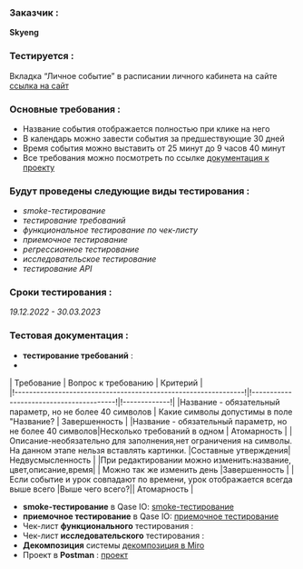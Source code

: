 

### Заказчик : 
**Skyeng**
### Тестируется :
Вкладка “Личное событие” в расписании личного кабинета на сайте [ссылка на сайт](https://teachers.skyeng.ru/schedule)
### Основные требования :
* Название события отображается полностью при клике на него
* В календарь можно завести события за предшествующие 30 дней
* Время события можно выставить от 25 минут до 9 часов 40 минут
* Все требования можно посмотреть по ссылке [документация к проекту](https://skyengpublic.notion.site/6746e543d02c43879de0057cafe196b0)
 
### Будут проведены следующие виды тестирования :
* *smoke-тестирование*
* *тестирование требований*
* *функциональное тестирование по чек-листу*
* *приемочное тестирование*
* *регрессионное тестирование*
* *исследовательское тестирование*
* *тестирование API*
### Сроки тестирования : 
_19.12.2022 - 30.03.2023_

### Тестовая документация :
* **тестирование требований** :
* 
|                                Требование                       |            Вопрос к требованию           |     Критерий  |                                       
|!---------------------------------------------------------------!|!----------------------------------------!|!-------------!|
|Название - обязательный параметр, но не более 40 символов     |  Какие символы допустимы в поле "Название?  |  Завершенность | 
 |Название - обязательный параметр, но не более 40 символов|Несколько требований в одном                  |   Атомарность    |
|Описание-необязательно для заполнения,нет ограничения на символы. На данном этапе нельзя вставлять картинки. |Составные утверждения|Недвусмысленность |
|При редактировании можно изменить:название, цвет,описание,время| |       Можно так же изменить день       |Завершенность     |
|Если событие и урок совпадают по времени, урок отображается всегда выше всего |Выше чего всего?|| Атомарность |

* **smoke-тестирование** в Qase IO: [smoke-тестирование](https://drive.google.com/file/d/1Jt_qZ_scIIzZHHT3KXzYVPlgZmoK7OLP/view)
* **приемочное тестирование** в Qase IO: [приемочное тестирование](https://drive.google.com/file/d/1oCFQpqUprkXdoZQoQwJvMjeel_76l9dp/view) 
* Чек-лист **функционального** тестирования : []()
* Чек-лист **исследовательского** тестирования : []()
* **Декомпозиция** системы [декомпозиция в Miro](https://miro.com/app/board/uXjVP4qwSXI=/)
* Проект в **Postman** : [проект](https://drive.google.com/file/d/1OrE28S51a7xOcLRl88rIeYC79bah8wpx/view)

